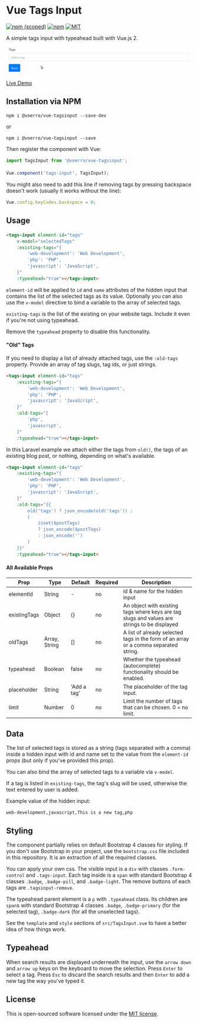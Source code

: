 # Vue Tags Input

[![npm (scoped)](https://img.shields.io/npm/v/@voerro/vue-tagsinput.svg?style=flat-square)](https://www.npmjs.com/package/@voerro/vue-tagsinput)
[![npm](https://img.shields.io/npm/dm/@voerro/vue-tagsinput.svg?style=flat-square)](https://www.npmjs.com/package/@voerro/vue-tagsinput)
[![MIT](https://img.shields.io/github/license/AlexMordred/vue-tagsinput.svg?style=flat-square)](https://opensource.org/licenses/MIT)

A simple tags input with typeahead built with Vue.js 2.

![](demo.gif)

[Live Demo](https://voerro.github.io/vue-tagsinput/)

## Installation via NPM

```
npm i @voerro/vue-tagsinput --save-dev
```
or
```
npm i @voerro/vue-tagsinput --save
```

Then register the component with Vue:

```javascript
import TagsInput from '@voerro/vue-tagsinput';

Vue.component('tags-input', TagsInput);
```

You might also need to add this line if removing tags by pressing backspace doesn't work (usually it works without the line):

```javascript
Vue.config.keyCodes.backspace = 8;
```

## Usage

```html
<tags-input element-id="tags"
    v-model="selectedTags"
    :existing-tags="{ 
        'web-development': 'Web Development',
        'php': 'PHP',
        'javascript': 'JavaScript',
    }"
    :typeahead="true"></tags-input>
```

`element-id` will be applied to `id` and `name` attributes of the hidden input that contains the list of the selected tags as its value. Optionally you can also use the `v-model` directive to bind a variable to the array of selected tags.

`existing-tags` is the list of the existing on your website tags. Include it even if you're not using typeahead.

Remove the `typeahead` property to disable this functionality.

#### "Old" Tags

If you need to display a list of already attached tags, use the `:old-tags` property. Provide an array of tag slugs, tag ids, or just strings.

```html
<tags-input element-id="tags"
    :existing-tags="{ 
        'web-development': 'Web Development',
        'php': 'PHP',
        'javascript': 'JavaScript',
    }"
    :old-tags="[
        'php',
        'javascript',
    ]"
    :typeahead="true"></tags-input>
```

In this Laravel example we attach either the tags from `old()`, the tags of an existing blog post, or nothing, depending on what's available.

```html
<tags-input element-id="tags"
    :existing-tags="{ 
        'web-development': 'Web Development',
        'php': 'PHP',
        'javascript': 'JavaScript',
    }"
    :old-tags="{{ 
        old('tags') ? json_encode(old('tags')) :
        (
            isset($postTags)
            ? json_encode($postTags)
            : json_encode('')
        ) 
    }}"
    :typeahead="true"></tags-input>
```

#### All Available Props

Prop | Type | Default | Required | Description
--- | --- | --- | --- | ---
elementId | String | - | no | id & name for the hidden input
existingTags | Object | {} | no | An object with existing tags where keys are tag slugs and values are strings to be displayed
oldTags | Array, String | [] | no | A list of already selected tags in the form of an array or a comma separated string.
typeahead | Boolean | false | no | Whether the typeahead (autocomplete) functionality should be enabled.
placeholder | String | 'Add a tag' | no | The placeholder of the tag input.
limit | Number | 0 | no | Limit the number of tags that can be chosen. 0 = no limit.

## Data

The list of selected tags is stored as a string (tags separated with a comma) inside a hidden input with id and name set to the value from the `element-id` props (but only if you've provided this prop).

You can also bind the array of selected tags to a variable via `v-model`.

If a tag is listed in `existing-tags`, the tag's slug will be used, otherwise the text entered by user is added.

Example value of the hidden input:
```
web-development,javascript,This is a new tag,php
```

## Styling

The component partially relies on default Bootstrap 4 classes for styling. If you don't use Bootstrap in your project, use the `bootstrap.css` file included in this repository. It is an extraction of all the required classes.

You can apply your own css. The visible input is a `div` with classes `.form-control` and `.tags-input`. Each tag inside is a `span` with standard Bootstrap 4 classes `.badge`, `.badge-pill`, and `.badge-light`. The remove buttons of each tags are `.tagsinput-remove`.

The typeahead parent element is a `p` with `.typeahead` class. Its children are `span`s with standard Bootstrap 4 classes `.badge`, `.badge-primary` (for the selected tag), `.badge-dark` (for all the unselected tags).

See the `template` and `style` sections of `src/TagsInput.vue` to have a better idea of how things work.

## Typeahead

When search results are displayed underneath the input, use the `arrow down` and `arrow up` keys on the keyboard to move the selection. Press `Enter` to select a tag. Press `Esc` to discard the search results and then `Enter` to add a new tag the way you've typed it.

## License

This is open-sourced software licensed under the [MIT license](http://opensource.org/licenses/MIT).
